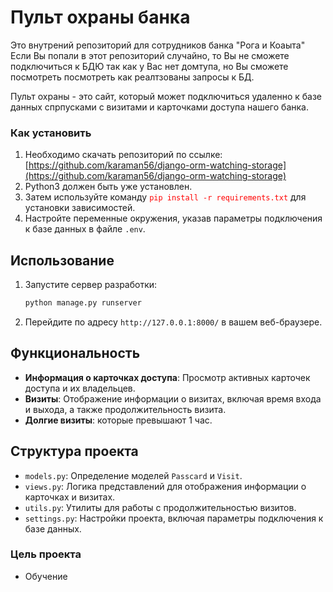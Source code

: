  # Пульт охраны банка

Это внутрений репозиторий для сотрудников банка "Рога и Коаыта"  Если Вы попали в этот репозиторий случайно, то Вы не сможете подключиться к БДЮ так как у Вас нет домтупа, но Вы сможете посмотреть посмотреть как реалтзованы запросы к БД.

Пульт охраны - это сайт, который может подключиться удаленно  к базе данных спрпусками с визитами и карточками доступа нашего банка.


### Как установить

1. Необходимо скачать репозиторий по ссылке: [https://github.com/karaman56/django-orm-watching-storage](https://github.com/karaman56/django-orm-watching-storage)  
2. Python3 должен быть уже установлен.  
3. Затем используйте команду <span style="color: red;">`pip install -r requirements.txt`</span> для установки зависимостей.
4. Настройте переменные окружения, указав параметры подключения к базе данных в файле `.env`.

## Использование

1. Запустите сервер разработки:

   ```bash
   python manage.py runserver
   ```

2. Перейдите по адресу `http://127.0.0.1:8000/` в вашем веб-браузере.

## Функциональность

- **Информация о карточках доступа**: Просмотр активных карточек доступа и их владельцев.
- **Визиты**: Отображение информации о визитах, включая время входа и выхода, а также продолжительность визита.
- **Долгие визиты**: которые превышают 1 час.

## Структура проекта

- `models.py`: Определение моделей `Passcard` и `Visit`.
- `views.py`: Логика представлений для отображения информации о карточках и визитах.
- `utils.py`: Утилиты для работы с продолжительностью визитов.
- `settings.py`: Настройки проекта, включая параметры подключения к базе данных.


### Цель проекта
- Обучение 